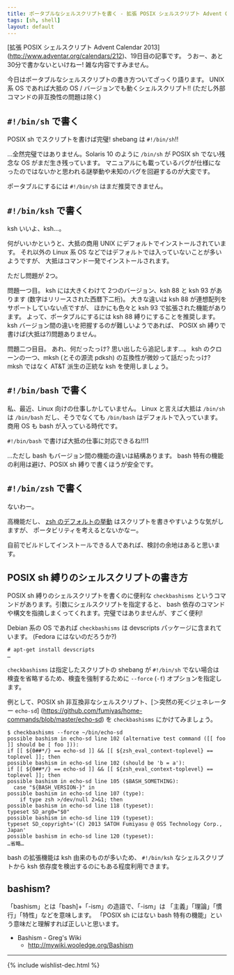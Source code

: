 ```yaml
---
title: ポータブルなシェルスクリプトを書く - 拡張 POSIX シェルスクリプト Advent Calendar 2013
tags: [sh, shell]
layout: default
---
```


[拡張 POSIX シェルスクリプト Advent Calendar 2013]
(http://www.adventar.org/calendars/212)、19日目の記事です。
うおー、あと 30分で書かないといけねー! 雑な内容ですみません。

今日はポータブルなシェルスクリプトの書き方ついてざっくり語ります。
UNIX 系 OS であれば大抵の OS / バージョンでも動くシェルスクリプト!!
(ただし外部コマンドの非互換性の問題は除く)

`#!/bin/sh` で書く
----------------------------------------------------------------------

POSIX sh でスクリプトを書けば完璧! 
shebang は `#!/bin/sh`!!

…全然完璧ではありません。Solaris 10 のように `/bin/sh` が POSIX sh でない残念な
OS がまだ生き残っています。
マニュアルにも載っているバグが仕様になったのではないかと思われる謎挙動や未知のバグを回避するのが大変です。

ポータブルにするには `#!/bin/sh` はまだ推奨できません。

`#!/bin/ksh` で書く
----------------------------------------------------------------------

ksh いいよ、ksh…。

何がいいかというと、大抵の商用 UNIX にデフォルトでインストールされています。
それ以外の Linux 系 OS などではデフォルトでは入っていないことが多いようですが、
大抵はコマンド一発でインストールされます。

ただし問題が 2つ。

問題一つ目。
ksh には大きくわけて 2つのバージョン、ksh 88 と ksh 93 があります
(数字はリリースされた西暦下二桁)。
大きな違いは ksh 88 が連想配列をサポートしていない点ですが、
ほかにも色々と ksh 93 で拡張された機能があります。
よって、ポータブルにするには ksh 88 縛りにすることを推奨します。
ksh バージョン間の違いを把握するのが難しいようであれば、
POSIX sh 縛りで書けば(大抵は?)問題ありません。

問題二つ目目。
あれ、何だったっけ? 思い出したら追記します…。
ksh のクローンの一つ、mksh (とその源流 pdksh) の互換性が微妙って話だったっけ?
mksh ではなく AT&T 派生の正統な ksh を使用しましょう。

`#!/bin/bash` で書く
----------------------------------------------------------------------

私、最近、Linux 向けの仕事しかしていません。
Linux と言えば大抵は `/bin/sh` は `/bin/bash` だし、そうでなくても
`/bin/bash` はデフォルトで入っています。
商用 OS も bash が入っている時代です。

`#!/bin/bash` で書けば大抵の仕事に対応できるね!!!1

…ただし bash もバージョン間の機能の違いは結構あります。
bash 特有の機能の利用は避け、POSIX sh 縛りで書くほうが安全です。

`#!/bin/zsh` で書く
----------------------------------------------------------------------

ないわー。

高機能だし、
[zsh のデフォルトの挙動](/2013/12/03/zsh-scripting.sh-advent-calendar.html)
はスクリプトを書きやすいような気がしますが、
ポータビリティを考えるとないかなー。

自前でビルドしてインストールできる人であれば、検討の余地はあると思います。

POSIX sh 縛りのシェルスクリプトの書き方
----------------------------------------------------------------------

POSIX sh 縛りのシェルスクリプトを書くのに便利な `checkbashisms`
というコマンドがあります。引数にシェルスクリプトを指定すると、
bash 依存のコマンドや構文を指摘しまくってくれます。完璧ではありませんが、すごく便利!

Debian 系の OS であれば `checkbashisms` は devscripts パッケージに含まれています。
(Fedora にはないのだろうか?)

``` console
# apt-get install devscripts
…
```

`checkbashisms` は指定したスクリプトの shebang が `#!/bin/sh` でない場合は
検査を省略するため、検査を強制するために `--force` (`-f`)
オプションを指定します。

例として、POSIX sh 非互換非なシェルスクリプト、[＞突然の死＜ジェネレーター `echo-sd`]
(https://github.com/fumiyas/home-commands/blob/master/echo-sd) を
`checkbashisms` にかけてみましょう。

``` console
$ checkbashisms --force ~/bin/echo-sd
possible bashism in echo-sd line 102 (alternative test command ([[ foo ]] should be [ foo ])):
if [[ ${0##*/} == echo-sd ]] && [[ ${zsh_eval_context-toplevel} == toplevel ]]; then
possible bashism in echo-sd line 102 (should be 'b = a'):
if [[ ${0##*/} == echo-sd ]] && [[ ${zsh_eval_context-toplevel} == toplevel ]]; then
possible bashism in echo-sd line 105 ($BASH_SOMETHING):
  case "${BASH_VERSION-}" in
possible bashism in echo-sd line 107 (type):
    if type zsh >/dev/null 2>&1; then
possible bashism in echo-sd line 118 (typeset):
typeset SD_arg0="$0"
possible bashism in echo-sd line 119 (typeset):
typeset SD_copyright='(C) 2013 SATOH Fumiyasu @ OSS Technology Corp., Japan'
possible bashism in echo-sd line 120 (typeset):
…省略…
```

bash の拡張機能は ksh 由来のものが多いため、
`#!/bin/ksh` なシェルスクリプトから ksh
依存度を検出するのにもある程度利用できます。

bashism?
----------------------------------------------------------------------

「bashism」とは「bash]+「-ism」の造語で、「-ism」は
「主義」「理論」「慣行」「特性」などを意味します。
「POSIX sh にはない bash 特有の機能」という意味だと理解すれば正しいと思います。

  * Bashism - Greg's Wiki
    * http://mywiki.wooledge.org/Bashism

* * *

{% include wishlist-dec.html %}

